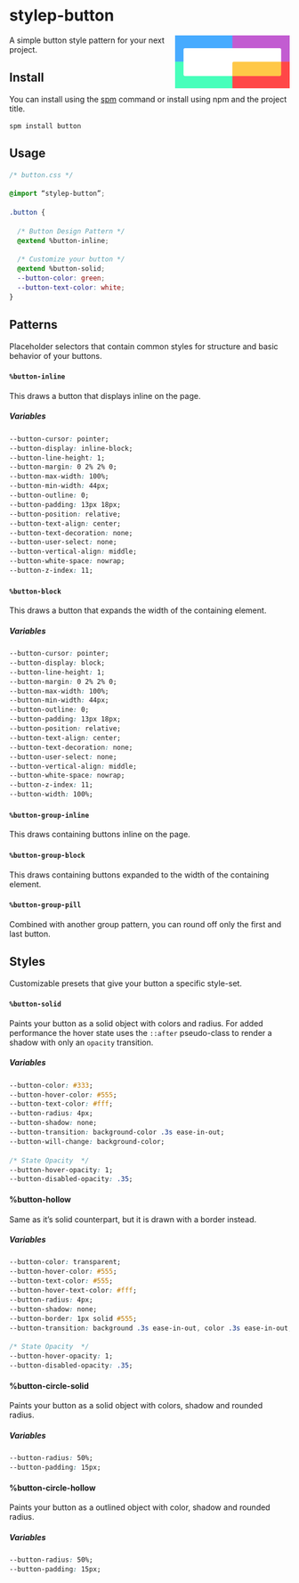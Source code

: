 # stylep-button

<img src=giticon.png title=stylep-button align=right height=95>

A simple button style pattern for your next project.

## Install
You can install using the [spm](https://github.com/stylep/stylep) command or install using npm and the project title.

``` shell
spm install button
```

## Usage
``` css
/* button.css */

@import “stylep-button”;

.button {

  /* Button Design Pattern */
  @extend %button-inline;

  /* Customize your button */
  @extend %button-solid;
  --button-color: green;
  --button-text-color: white;
}
```

## Patterns
Placeholder selectors that contain common styles for structure and basic behavior of your buttons.

#### `%button-inline`
This draws a button that displays inline on the page.

##### Variables

```css
--button-cursor: pointer;
--button-display: inline-block;
--button-line-height: 1;
--button-margin: 0 2% 2% 0;
--button-max-width: 100%;
--button-min-width: 44px;
--button-outline: 0;
--button-padding: 13px 18px;
--button-position: relative;
--button-text-align: center;
--button-text-decoration: none;
--button-user-select: none;
--button-vertical-align: middle;
--button-white-space: nowrap;
--button-z-index: 11;
```

#### `%button-block`
This draws a button that expands the width of the containing element.

##### Variables

```css
--button-cursor: pointer;
--button-display: block;
--button-line-height: 1;
--button-margin: 0 2% 2% 0;
--button-max-width: 100%;
--button-min-width: 44px;
--button-outline: 0;
--button-padding: 13px 18px;
--button-position: relative;
--button-text-align: center;
--button-text-decoration: none;
--button-user-select: none;
--button-vertical-align: middle;
--button-white-space: nowrap;
--button-z-index: 11;
--button-width: 100%;
```

#### `%button-group-inline`
This draws containing buttons inline on the page.

#### `%button-group-block`
This draws containing buttons expanded to the width of the containing element.

#### `%button-group-pill`
Combined with another group pattern, you can round off only the first and last button.

## Styles
Customizable presets that give your button a specific style-set.

#### `%button-solid`
Paints your button as a solid object with colors and radius. For added performance the hover state uses the `::after` pseudo-class to render a shadow with only an `opacity` transition.

##### Variables

```css
--button-color: #333;
--button-hover-color: #555;
--button-text-color: #fff;
--button-radius: 4px;
--button-shadow: none;
--button-transition: background-color .3s ease-in-out;
--button-will-change: background-color;

/* State Opacity  */
--button-hover-opacity: 1;
--button-disabled-opacity: .35;
```

#### %button-hollow
Same as it’s solid counterpart, but it is drawn with a border instead.

##### Variables

```css
--button-color: transparent;
--button-hover-color: #555;
--button-text-color: #555;
--button-hover-text-color: #fff;
--button-radius: 4px;
--button-shadow: none;
--button-border: 1px solid #555;
--button-transition: background .3s ease-in-out, color .3s ease-in-out;

/* State Opacity  */
--button-hover-opacity: 1;
--button-disabled-opacity: .35;
```

#### %button-circle-solid
Paints your button as a solid object with colors, shadow and rounded radius.

##### Variables

```css
--button-radius: 50%;
--button-padding: 15px;
```

#### %button-circle-hollow
Paints your button as a outlined object with color, shadow and rounded radius.

##### Variables

```css
--button-radius: 50%;
--button-padding: 15px;
```

